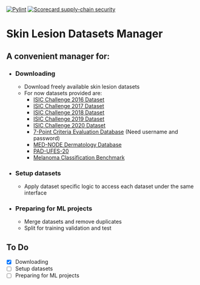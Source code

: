[![Pylint](https://github.com/livanosg/mel-data/actions/workflows/pylint.yml/badge.svg?branch=master)](https://github.com/livanosg/mel-data/actions/workflows/pylint.yml)
[![Scorecard supply-chain security](https://github.com/livanosg/mel-data/actions/workflows/scorecard.yml/badge.svg)](https://github.com/livanosg/mel-data/actions/workflows/scorecard.yml)

# Skin Lesion Datasets Manager
## A convenient manager for:
- ### Downloading
    - Download freely available skin lesion datasets
    - For now datasets provided are:
        - [ISIC Challenge 2016 Dataset](https://challenge.isic-archive.com/data/#2016)
        - [ISIC Challenge 2017 Dataset](https://challenge.isic-archive.com/data/#2017)
        - [ISIC Challenge 2018 Dataset](https://challenge.isic-archive.com/data/#2018)
        - [ISIC Challenge 2019 Dataset](https://challenge.isic-archive.com/data/#2019)
        - [ISIC Challenge 2020 Dataset](https://challenge.isic-archive.com/data/#2020)
        - [7-Point Criteria Evaluation Database](https://derm.cs.sfu.ca/Welcome.html) (Need username and password)
        - [MED-NODE Dermatology Database](https://www.cs.rug.nl/~imaging/databases/melanoma_naevi/index.html)
        - [PAD-UFES-20](https://data.mendeley.com/datasets/zr7vgbcyr2/1)
        - [Melanoma Classification Benchmark](https://skinclass.de/mclass/)

- ### Setup datasets
    - Apply dataset specific logic to access each dataset under the same interface
- ### Preparing for ML projects
    - Merge datasets and remove duplicates
    - Split for training validation and test

## To Do
- [x] Downloading
- [ ] Setup datasets
- [ ] Preparing for ML projects
